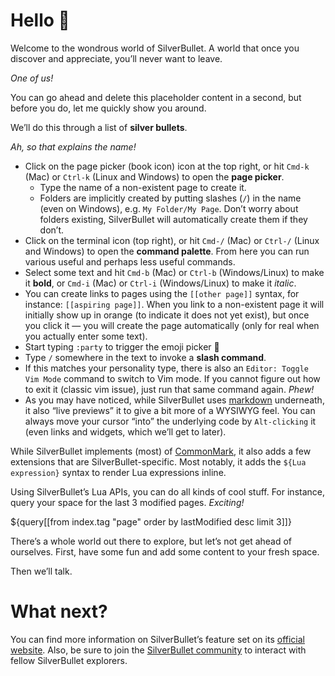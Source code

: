 # Hello 👋
Welcome to the wondrous world of SilverBullet. A world that once you discover and appreciate, you’ll never want to leave.

_One of us!_

You can go ahead and delete this placeholder content in a second, but before you do, let me quickly show you around.

We’ll do this through a list of **silver bullets**.

_Ah, so that explains the name!_

* Click on the page picker (book icon) icon at the top right, or hit `Cmd-k` (Mac) or `Ctrl-k` (Linux and Windows) to open the **page picker**.
  * Type the name of a non-existent page to create it.
  * Folders are implicitly created by putting slashes (`/`) in the name (even on Windows), e.g. `My Folder/My Page`. Don’t worry about folders existing, SilverBullet will automatically create them if they don’t.
* Click on the terminal icon (top right), or hit `Cmd-/` (Mac) or `Ctrl-/` (Linux and Windows) to open the **command palette**. From here you can run various useful and perhaps less useful commands.
* Select some text and hit `Cmd-b` (Mac) or `Ctrl-b` (Windows/Linux) to make it **bold**, or `Cmd-i` (Mac) or `Ctrl-i` (Windows/Linux) to make it _italic_.
* You can create links to pages using the `[[other page]]` syntax, for instance: `[[aspiring page]]`. When you link to a non-existent page it will initially show up in orange (to indicate it does not yet exist), but once you click it — you will create the page automatically (only for real when you actually enter some text).
* Start typing `:party` to trigger the emoji picker 🎉
* Type `/` somewhere in the text to invoke a **slash command**.
* If this matches your personality type, there is also an `Editor: Toggle Vim Mode` command to switch to Vim mode. If you cannot figure out how to exit it (classic vim issue), just run that same command again. _Phew!_
* As you may have noticed, while SilverBullet uses [markdown](https://www.markdownguide.org/) underneath, it also “live previews” it to give a bit more of a WYSIWYG feel. You can always move your cursor “into” the underlying code by `Alt-clicking` it (even links and widgets, which we’ll get to later).

While SilverBullet implements (most) of [CommonMark](https://commonmark.org/), it also adds a few extensions that are SilverBullet-specific. Most notably, it adds the `${Lua expression}` syntax to render Lua expressions inline.

Using SilverBullet’s Lua APIs, you can do all kinds of cool stuff. For instance, query your space for the last 3 modified pages. _Exciting!_

${query[[from index.tag "page" order by lastModified desc limit 3]]}

There’s a whole world out there to explore, but let’s not get ahead of ourselves. First, have some fun and add some content to your fresh space.

Then we’ll talk.

# What next?
You can find more information on SilverBullet’s feature set on its [official website](https://v2.silverbullet.md/). Also, be sure to join the [SilverBullet community](https://community.silverbullet.md/) to interact with fellow SilverBullet explorers.
